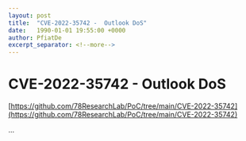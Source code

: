 ```yaml
---
layout: post
title:  "CVE-2022-35742 -  Outlook DoS"
date:   1990-01-01 19:55:00 +0000
author: PfiatDe
excerpt_separator: <!--more-->
---
```


# CVE-2022-35742 -  Outlook DoS

[https://github.com/78ResearchLab/PoC/tree/main/CVE-2022-35742](https://github.com/78ResearchLab/PoC/tree/main/CVE-2022-35742)

...
<!--more-->
